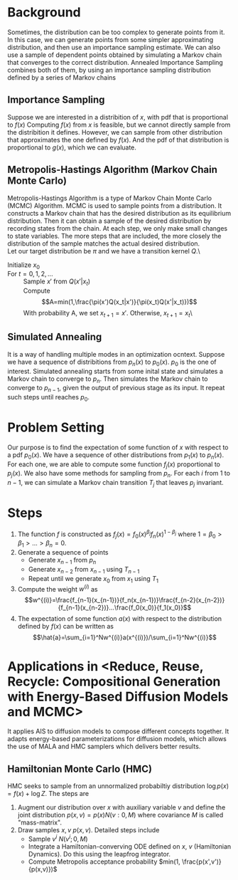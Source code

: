 # Background
Sometimes, the distribution can be too complex to generate points from it. In this case, we can generate points from some simpler approximating distribution, and then use an 
importance sampling estimate. We can also use a sample of dependent points obtained by simulating a Markov chain that converges to the correct distribution. Annealed Importance 
Sampling combines both of them, by using an importance sampling distribution defined by a series of Markov chains
## Importance Sampling
Suppose we are interested in a distribition of $x$, with pdf that is proportional to $f(x)$ Computing $f(x)$ from $x$ is feasible, but we cannot directly sample from the distribition
 it defines. However, we can sample from other distribution that approximates the one defined by $f(x)$. And the pdf of that distribution is proportional to $g(x)$, which we can evaluate.
## Metropolis-Hastings Algorithm (Markov Chain Monte Carlo)
Metropolis-Hastings Algorithm is a type of Markov Chain Monte Carlo (MCMC) Algorithm. MCMC is used to sample points from a distribution. It constructs a Markov chain that has the desired distribution as its equilibrium distribution. Then it can obtain a sample of the desired distribution by recording states from the chain. At each step, we only make small changes to state variables. The more steps that are included, the more closely the distribution of the sample matches the actual desired distribution.\
Let our target distribution be $\pi$ and we have a transition kernel $Q$.\

Initialize $x_0$\
For $t=0,1,2,...$\
$\qquad$ Sample $x'$ from $Q(x'|x_t)$\
$\qquad$ Compute\
$$A=min(1,\frac{\pi(x')Q(x_t|x')}{\pi(x_t)Q(x'|x_t)})$$
$\qquad$ With probability A, we set $x_{t+1}=x'$. Otherwise, $x_{t+1}=x_t$\

## Simulated Annealing
It is a way of handling multiple modes in an optimization ocntext. Suppose we have a sequence of distribitions from $p_n(x)$ to $p_0(x)$. $p_0$ is the one of interest. Simulated annealing starts from some inital state and simulates a Markov chain to converge to $p_n$. Then simulates the Markov chain to converge to $p_{n-1}$, given the output of previous stage as its input. It repeat such steps until reaches $p_0$.
# Problem Setting
Our purpose is to find the expectation of some function of $x$ with respect to a pdf $p_0(x)$. We have a sequence of other distributions from $p_1(x)$ to $p_n(x)$. For each one, we are able to compute some function $f_j(x)$ proportional to $p_j(x)$. We also have some methods for sampling from $p_n$. For each $i$ from 1 to $n-1$, we can simulate a Markov chain transition $T_j$ that leaves $p_j$ invariant.
# Steps
1. The function $f$ is constructed as $f_j(x)=f_0(x)^{\beta_j}f_n(x)^{1-\beta_j}$ where $1=\beta_0>\beta_1>...>\beta_n=0$.
2. Generate a sequence of points
   - Generate $x_{n-1}$ from $p_n$
   - Generate $x_{n-2}$ from $x_{n-1}$ using $T_{n-1}$
   - Repeat until we generate $x_0$ from $x_1$ using $T_1$
3. Compute the weight $w^{(i)}$ as \
$$w^{(i)}=\frac{f_{n-1}(x_{n-1})}{f_n(x_{n-1})}\frac{f_{n-2}(x_{n-2})}{f_{n-1}(x_{n-2})}...\frac{f_0(x_0)}{f_1(x_0)}$$
4. The expectation of some function $a(x)$ with respect to the distribution defined by $f(x)$ can be written as\
$$\hat{a}=\sum_{i=1}^Nw^{(i)}a(x^{(i)})/\sum_{i=1}^Nw^{(i)}$$
# Applications in <Reduce, Reuse, Recycle: Compositional Generation with Energy-Based Diffusion Models and MCMC>
It applies AIS to diffusion models to compose different concepts together. It adapts energy-based parameterizations for diffusion models, which allows the use of MALA and HMC samplers which delivers better results.
## Hamiltonian Monte Carlo (HMC)
HMC seeks to sample from an unnormalized probabiltiy distribution $\log p(x)=f(x)+\log Z$. The steps are
1. Augment our distribution over $x$ with auxiliary variable $v$ and define the joint distribution $p(x,v)=p(x)N(v:0,M)$ where covariance $M$ is called "mass-matrix".
2. Draw samples $x,v~p(x,v)$. Detailed steps include
   - Sample $v^i~N(v^i;0,M)$
   - Integrate a Hamiltonian-converving ODE defined on $x$, $v$ (Hamiltonian Dynamics). Do this using the leapfrog integrator.
   - Compute Metropolis acceptance probability $min(1, \frac{p(x',v')}{p(x,v)})$ 
